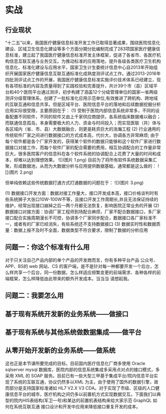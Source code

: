 #  实战




##  行业现状



 “十二五”以来，我国医疗健康信息标准开发工作已取得显著成果，围绕医院信息化建设、区域卫生信息化建设等多个方面分期分批编制完成了283项国家医疗健康信息标准，建立起了我国医疗健康信息标准开发主体框架，促进了各省市、各医疗机构信息互联互通与业务交互。为推动标准的应用落地，提升各级各类医疗卫生机构信息化、标准化建设与应用水平，国家卫生计生委统计信息中心自2013年开始组织开展国家医疗健康信息互联互通标准化成熟度测评试点工作。通过2013-2016年四批测评试点工作的开展，我国医疗健康信息标准实施评价技术体系已经建立，现有各项标准的内容及质量得到了实践校验和完善提升，共计39个市（县）区域平台和40个医院平台通过测评，初步构建了涵盖12个分级管理单位的国家—省两级测评分级管理体系，创建了一批标准化应用示范单位,有效推进了跨机构、跨地域的互联互通和信息共享。但是区域平台、医院信息平台的落地和后续数据挖掘分析应用实际很受限，主要原因在于：
(1)	受制于医院内部信息系统非常多，不同的设备配置不同软件，不同的软件又由上千家供应商提供，各系统临床数据难以融合；而联通信息孤岛，本身需要极大的人力、资金与时间投入；而实现医联（共）体与各区域内（省、市、县）大数据融合，则更是耗资巨大的浩瀚工程
(2)	行业通用的传统软件厂家之间进行数据接口的方式成本高，代价大，协调各方非常麻烦; 由于每个软件都是各个厂家开发的，获得某个软件的数据只能够和这个软件厂家进行数据接口对接工作，而每个软件厂家的配合需要的费用，相互协调配合的工作量非常巨大，很多医院客户的信息科在各个软件系统的协调配合上花费了大量的时间和成本，却难以达到理想效果。 
![](图片 1.png)
目前为了将所有软件系统数据采集汇聚，形成数据池，从而为大数据分析与应用提供数据基础，通常都是这么做的：
![](图片 2.png)

但单纯依赖这些传统数据打通方式打通数据的问题在于：
![](图片 3.png)

(1)	数据接口开发方面：数据对接工作量大，接口开发成本高，接口价格谈判时有些系统狮子大张口10W-100W不等，且接口开发工作周期长,并且无法保证持续的维护，经常出现接口崩掉之后一两个月都无法恢复，影响医院正常业务的开展
(2)	数据接口对接方面：协调厂家工程师到场配合麻烦，厂家不配合数据接口，多厂家接口配合实施周期漫长不可控，协调多个厂家同步配合，数据接口各厂家标准不一，或者有的厂家已经消失，有些系统还不支持数据接口
(3)	数据实时性和数据质量：数据上报不及时不全面，数据类型不符合要求，限制了数据的分析应用







## 问题一：你这个标准有什么用   

对于只关注自己产品内部的单个产品的开发商而言，你有多种平台产品  公众号、APP、BS的 web 网站、CS 的客户端，是不是针对每一种都要开发一个后台，怎么样共享一个后台，同一份数据，怎么样适应频繁变更的前端需求、各种各样的前端框架，怎么样降低由此带来的额外开发成本。当当当 请想起我。




## 问题二：我要怎么用  

## 基于现有系统开发新的业务系统——做接口


## 基于现有系统与其他系统做数据集成——做平台

## 从零开始开发新的业务系统——做系统




这也正是本节课所要完成的目标。目前国内医疗信息化厂商多使用 Oracle sqlserver mysql 数据库，医院内部的信息系统集成多采用点对点的接口模式，多采用 XML 的 SOAP 服务。目前已有一些大型三甲基于集成平台/院内信息平台实现了系统的互联互通，协议仍然多以XML 为主，由于使用了国外的数据引擎，故而部分是支持国家标准诸如 HL7 V2.X V3 CDA。对于实现了市级、区级的人口健康信息平台的城市，医疗机构之间仍多以前置机方式实现数据交互。下面我们以典型的院内HIS表结构(军卫一号)和某达的前置机表结构来给大家示范 GraphQL 如何在系统互联互通 接口设计和开发中应用来降低接口重复开发的成本。



